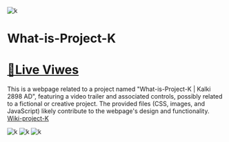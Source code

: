 ![k](https://cinelyrics.in/wp-content/uploads/2023/07/Kalki-2898-AD-movie-Title-Card-Wall-Paper-1.jpg#main)
# What-is-Project-K
# [📌Live Viwes](https://sahilkumardhala.github.io/Project-K/)

This is a webpage related to a project named "What-is-Project-K | Kalki 2898 AD", featuring a video trailer and associated controls, possibly related to a fictional or creative project. The provided files (CSS, images, and JavaScript) likely contribute to the webpage's design and functionality. [Wiki-project-K](https://github.com/sahilkumardhala/Project-K.wiki.git) 

![k](https://cinelyrics.in/wp-content/uploads/2023/07/Project-K-Poster-What-is-Project-K.jpg#main)
![k](https://cinelyrics.in/wp-content/uploads/2023/07/Project-K-Kalki-2898-AD-Movie-Poster-4.jpg#main)
![k](https://images.ottplay.com/images/k-280-1689886116.jpeg?impolicy=ottplay-20210210&width=1200&height=675)
